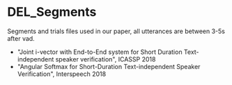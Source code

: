# DEL_Segments
Segments and trials files used in our paper, all utterances are between 3-5s after vad.

- "Joint i-vector with End-to-End system for Short Duration Text-independent speaker verification", ICASSP 2018
- "Angular Softmax for Short-Duration Text-independent Speaker Verification", Interspeech 2018


